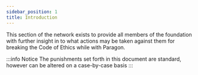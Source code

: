 ```yaml
---
sidebar_position: 1
title: Introduction
---
```


This section of the network exists to provide all members of the foundation with further insight in to what actions may be taken against them for breaking the Code of Ethics while with Paragon.

:::info Notice
The punishments set forth in this document are standard, however can be altered on a case-by-case basis
:::

